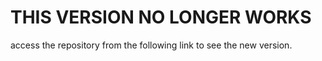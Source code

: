 # THIS VERSION NO LONGER WORKS
access the repository from the following link to see the new version.
